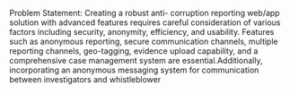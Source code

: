 Problem Statement: Creating a robust anti-
corruption reporting web/app solution with advanced features requires careful consideration of various factors including security, anonymity, efficiency, and usability. Features such as anonymous reporting, secure communication channels, multiple reporting channels, geo-tagging, evidence upload capability, and a comprehensive case management system are essential.Additionally, incorporating an anonymous messaging system for communication between investigators and whistleblower